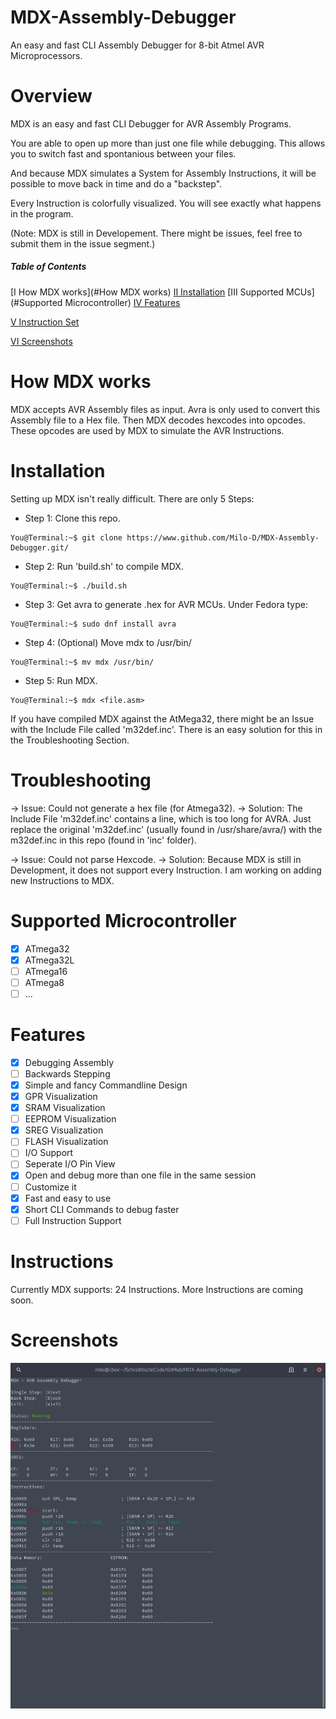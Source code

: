 # MDX-Assembly-Debugger
An easy and fast CLI Assembly Debugger for 8-bit Atmel AVR
Microprocessors.

# Overview
MDX is an easy and fast CLI Debugger for AVR Assembly Programs.

You are able to open up more than just one file while debugging. This
allows you to switch fast and spontanious between your files.

And because MDX simulates a System for Assembly Instructions, it will be
possible to move back in time and do a "backstep".

Every Instruction is colorfully visualized. You will see exactly what
happens in the program.

(Note: MDX is still in Developement. There might be issues, feel free to
submit them in the issue segment.)

##### Table of Contents
[I How MDX works](#How MDX works)
[II Installation](#Installation)
[III Supported MCUs](#Supported Microcontroller)
[IV Features](#How-To)

[V Instruction Set](#Instructions)

[VI Screenshots](#Screenshots)

# How MDX works
MDX accepts AVR Assembly files as input. Avra is only used to convert this
Assembly file to a Hex file. Then MDX decodes hexcodes into opcodes.
These opcodes are used by MDX to simulate the AVR Instructions.

# Installation
Setting up MDX isn't really difficult. There are only 5 Steps:

- Step 1: Clone this repo.
```console
You@Terminal:~$ git clone https://www.github.com/Milo-D/MDX-Assembly-Debugger.git/
```

- Step 2: Run 'build.sh' to compile MDX.
```console
You@Terminal:~$ ./build.sh
```

- Step 3: Get avra to generate .hex for AVR MCUs. Under Fedora type: 
```console
You@Terminal:~$ sudo dnf install avra
```

- Step 4: (Optional) Move mdx to /usr/bin/
```console
You@Terminal:~$ mv mdx /usr/bin/
```

- Step 5: Run MDX.
```console
You@Terminal:~$ mdx <file.asm>
```

If you have compiled MDX against the AtMega32, there might be an Issue with the
Include File called 'm32def.inc'. There is an easy solution for this in the 
Troubleshooting Section.  

# Troubleshooting

-> Issue: Could not generate a hex file (for Atmega32).
-> Solution: The Include File 'm32def.inc' contains a line, which is too long
   for AVRA. Just replace the original 'm32def.inc' (usually found in /usr/share/avra/)
   with the m32def.inc in this repo (found in 'inc' folder).

-> Issue: Could not parse Hexcode.
-> Solution: Because MDX is still in Development, it does not support every
   Instruction. I am working on adding new Instructions to MDX. 

# Supported Microcontroller
- [x] ATmega32
- [x] ATmega32L
- [ ] ATmega16
- [ ] ATmega8
- [ ] ...

# Features
- [x] Debugging Assembly
- [ ] Backwards Stepping
- [x] Simple and fancy Commandline Design
- [x] GPR Visualization
- [x] SRAM Visualization
- [ ] EEPROM Visualization
- [x] SREG Visualization
- [ ] FLASH Visualization
- [ ] I/O Support
- [ ] Seperate I/O Pin View
- [x] Open and debug more than one file in the same session
- [ ] Customize it
- [x] Fast and easy to use
- [x] Short CLI Commands to debug faster
- [ ] Full Instruction Support

# Instructions
Currently MDX supports: 24 Instructions. More Instructions are coming soon.

# Screenshots

![Alt text](/img/mdx.png?raw=true)
